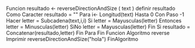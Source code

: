Funcion resultado <- reverseDirectionAndSize ( text )
	definir resultado Como Caracter
	resultado = ""
	Para i<- Longitud(text) Hasta  0 Con Paso -1 Hacer
		letter = Subcadena(text,i,i)
		Si letter = Mayusculas(letter) Entonces
			letter = Minusculas(letter)
		SiNo
			letter = Mayusculas(letter)
		Fin Si
		resultado = Concatenar(resultado,letter)
	Fin Para
Fin Funcion
Algoritmo reverse
	Imprimir reverseDirectionAndSize("hola")
FinAlgoritmo


